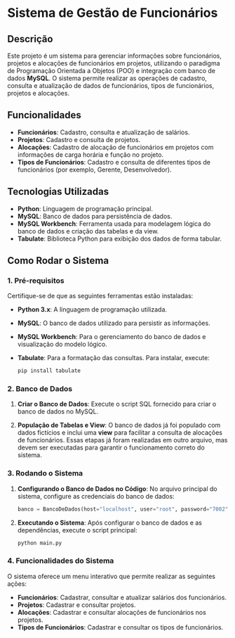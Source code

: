 # Sistema de Gestão de Funcionários

## Descrição
Este projeto é um sistema para gerenciar informações sobre funcionários, projetos e alocações de funcionários em projetos, utilizando o paradigma de Programação Orientada a Objetos (POO) e integração com banco de dados **MySQL**. O sistema permite realizar as operações de cadastro, consulta e atualização de dados de funcionários, tipos de funcionários, projetos e alocações.

## Funcionalidades
- **Funcionários**: Cadastro, consulta e atualização de salários.
- **Projetos**: Cadastro e consulta de projetos.
- **Alocações**: Cadastro de alocação de funcionários em projetos com informações de carga horária e função no projeto.
- **Tipos de Funcionários**: Cadastro e consulta de diferentes tipos de funcionários (por exemplo, Gerente, Desenvolvedor).

## Tecnologias Utilizadas
- **Python**: Linguagem de programação principal.
- **MySQL**: Banco de dados para persistência de dados.
- **MySQL Workbench**: Ferramenta usada para modelagem lógica do banco de dados e criação das tabelas e da view.
- **Tabulate**: Biblioteca Python para exibição dos dados de forma tabular.

## Como Rodar o Sistema

### 1. Pré-requisitos

Certifique-se de que as seguintes ferramentas estão instaladas:

- **Python 3.x**: A linguagem de programação utilizada.
- **MySQL**: O banco de dados utilizado para persistir as informações.
- **MySQL Workbench**: Para o gerenciamento do banco de dados e visualização do modelo lógico.
- **Tabulate**: Para a formatação das consultas. Para instalar, execute:

    ```bash
    pip install tabulate
    ```

### 2. Banco de Dados

1. **Criar o Banco de Dados**: Execute o script SQL fornecido para criar o banco de dados no MySQL.

2. **População de Tabelas e View**: O banco de dados já foi populado com dados fictícios e inclui uma **view** para facilitar a consulta de alocações de funcionários. Essas etapas já foram realizadas em outro arquivo, mas devem ser executadas para garantir o funcionamento correto do sistema.

### 3. Rodando o Sistema

1. **Configurando o Banco de Dados no Código**: No arquivo principal do sistema, configure as credenciais do banco de dados:

    ```python
    banco = BancoDeDados(host="localhost", user="root", password="7002", database="gestaofuncionarios")
    ```

2. **Executando o Sistema**: Após configurar o banco de dados e as dependências, execute o script principal:

    ```bash
    python main.py
    ```

### 4. Funcionalidades do Sistema

O sistema oferece um menu interativo que permite realizar as seguintes ações:

- **Funcionários**: Cadastrar, consultar e atualizar salários dos funcionários.
- **Projetos**: Cadastrar e consultar projetos.
- **Alocações**: Cadastrar e consultar alocações de funcionários nos projetos.
- **Tipos de Funcionários**: Cadastrar e consultar os tipos de funcionários.
